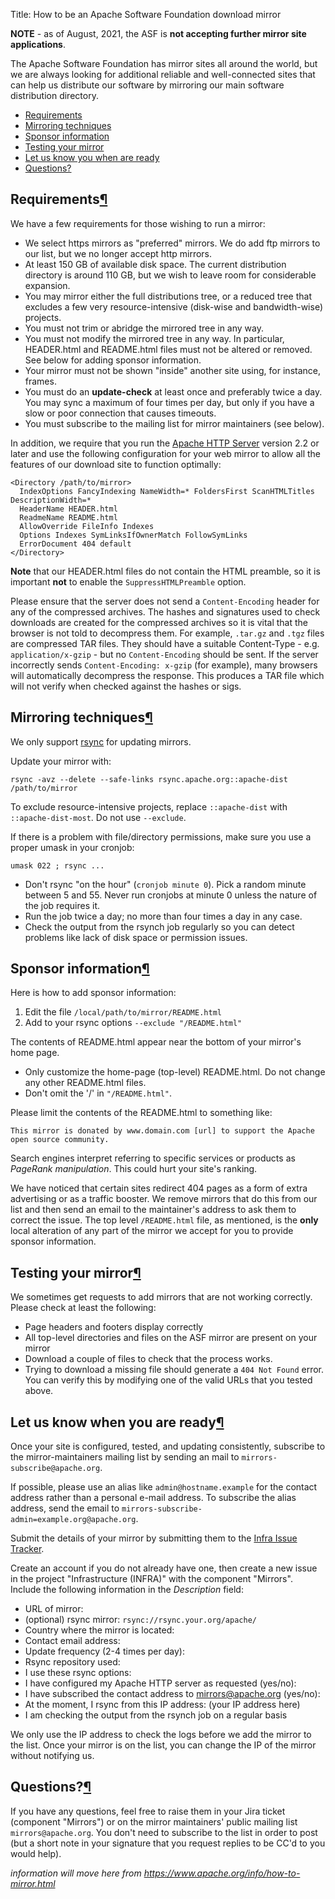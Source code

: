 Title: How to be an Apache Software Foundation download mirror

**NOTE** - as of August, 2021, the ASF is **not accepting further mirror site applications**.

The Apache Software Foundation has mirror sites all around the world, but we are always looking for additional reliable and well-connected sites that can help us distribute our software by mirroring our main software distribution directory.

  - <a href="#requirements">Requirements</a>
  - <a href="#techniques">Mirroring techniques</a>
  - <a href="#sponsorinfo">Sponsor information</a>
  - <a href="#testing">Testing your mirror</a>
  - <a href="#ready">Let us know you when are ready</a>
  - <a href="#questions">Questions?</a>

<h2 id="requirements">Requirements<a class="headerlink" href="#requirements" title="Permanent link">&para;</a></h2>

We have a few requirements for those wishing to run a mirror:

  - We select https mirrors as "preferred" mirrors. We do add ftp mirrors to our list, but we no longer accept http mirrors.
  - At least 150 GB of available disk space. The current distribution directory is around 110 GB, but we wish to leave room for considerable expansion.
  - You may mirror either the full distributions tree, or a reduced tree that excludes a few very resource-intensive (disk-wise and bandwidth-wise) projects.
  - You must not trim or abridge the mirrored tree in any way.
  - You must not modify the mirrored tree in any way. In particular, HEADER.html and README.html files must not be altered or removed. See below for adding sponsor information.
  - Your mirror must not be shown "inside" another site using, for instance, frames. 
  - You must do an **update-check** at least once and preferably twice a day. You may sync a maximum of four times per day, but only if you have a slow or poor connection that causes timeouts.
  - You must subscribe to the mailing list for mirror maintainers (see below).

In addition, we require that you run the <a href="https://httpd.apache.org/" target="_blank">Apache HTTP Server</a> version 2.2 or later and use the following configuration for your web mirror to allow all the features of our download site to function optimally:

```
<Directory /path/to/mirror>
  IndexOptions FancyIndexing NameWidth=* FoldersFirst ScanHTMLTitles DescriptionWidth=*
  HeaderName HEADER.html
  ReadmeName README.html
  AllowOverride FileInfo Indexes
  Options Indexes SymLinksIfOwnerMatch FollowSymLinks
  ErrorDocument 404 default
</Directory>
```

**Note** that our HEADER.html files do not contain the HTML preamble, so it is important **not** to enable the `SuppressHTMLPreamble` option.

Please ensure that the server does not send a `Content-Encoding` header for any of the compressed archives. The hashes and signatures used to check downloads are created for the compressed archives so it is vital that the browser is not told to decompress them. For example, `.tar.gz` and `.tgz` files are compressed TAR files. They should have a suitable Content-Type - e.g. `application/x-gzip` - but no `Content-Encoding` should be sent. If the server incorrectly sends `Content-Encoding: x-gzip` (for example), many browsers will automatically decompress the response. This produces a TAR file which will not verify when checked against the hashes or sigs.

<h2 id="techniques">Mirroring techniques<a class="headerlink" href="#techniques" title="Permanent link">&para;</a></h2>

We only support <a href="https://rsync.samba.org/" target="_blank">rsync</a> for updating mirrors.

Update your mirror with:

```
rsync -avz --delete --safe-links rsync.apache.org::apache-dist /path/to/mirror
```

To exclude resource-intensive projects, replace `::apache-dist` with `::apache-dist-most`. Do not use `--exclude`.

If there is a problem with file/directory permissions, make sure you use a proper umask in your cronjob:

```
umask 022 ; rsync ...
```

  - Don't rsync "on the hour" (`cronjob minute 0`). Pick a random minute between 5 and 55. Never run cronjobs at minute 0 unless the nature of the job requires it.
  - Run the job twice a day; no more than four times a day in any case.
  - Check the output from the rsynch job regularly so you can detect problems like lack of disk space or permission issues.
  
<h2 id="sponsorinfo">Sponsor information<a class="headerlink" href="#sponsorinfo" title="Permanent link">&para;</a></h2>

Here is how to add sponsor information:

  1. Edit the file `/local/path/to/mirror/README.html`
  2. Add to your rsync options `--exclude "/README.html"`

The contents of README.html appear near the bottom of your mirror's home page.

  - Only customize the home-page (top-level) README.html. Do not change any other README.html files. 
  - Don't omit the '/' in `"/README.html"`.

Please limit the contents of the README.html to something like:

```
This mirror is donated by www.domain.com [url] to support the Apache open source community.
```

Search engines interpret referring to specific services or products as _PageRank manipulation_. This could hurt your site's ranking.

We have noticed that certain sites redirect 404 pages as a form of extra advertising or as a traffic booster. We remove mirrors that do this from our list and then send an email to the maintainer's address to ask them to correct the issue. The top level `/README.html` file, as mentioned, is the **only** local alteration of any part of the mirror we accept for you to provide sponsor information.

<h2 id="testing">Testing your mirror<a class="headerlink" href="#testing" title="Permanent link">&para;</a></h2>

We sometimes get requests to add mirrors that are not working correctly. Please check at least the following:

  - Page headers and footers display correctly
  - All top-level directories and files on the ASF mirror are present on your mirror
  - Download a couple of files to check that the process works. 
  - Trying to download a missing file should generate a `404 Not Found` error. You can verify this by modifying one of the valid URLs that you tested above.
  
<h2 id="ready">Let us know when you are ready<a class="headerlink" href="#ready" title="Permanent link">&para;</a></h2>

Once your site is configured, tested, and updating consistently, subscribe to the mirror-maintainers mailing list by sending an mail to `mirrors-subscribe@apache.org`.

If possible, please use an alias like `admin@hostname.example` for the contact address rather than a personal e-mail address. To subscribe the alias address, send the email to `mirrors-subscribe-admin=example.org@apache.org`.

Submit the details of your mirror by submitting them to the <a href="https://issues.apache.org/jira/projects/INFRA" target="_blank">Infra Issue Tracker</a>. 

Create an account if you do not already have one, then create a new issue in the project "Infrastructure (INFRA)" with the component "Mirrors". Include the following information in the _Description_ field:

  - URL of mirror:
  - (optional) rsync mirror: `rsync://rsync.your.org/apache/`
  - Country where the mirror is located:
  - Contact email address:
  - Update frequency (2-4 times per day):
  - Rsync repository used:
  - I use these rsync options:
  - I have configured my Apache HTTP server as requested (yes/no):
  - I have subscribed the contact address to mirrors@apache.org (yes/no):
  - At the moment, I rsync from this IP address: (your IP address here)
  - I am checking the output from the rsynch job on a regular basis

We only use the IP address to check the logs before we add the mirror to the list. Once your mirror is on the list, you can change the IP of the mirror without notifying us.

<h2 id="questions">Questions?<a class="headerlink" href="#questions" title="Permanent link">&para;</a></h2>

If you have any questions, feel free to raise them in your Jira ticket (component "Mirrors") or on the mirror maintainers' public mailing list `mirrors@apache.org`. You don't need to subscribe to the list in order to post (but a short note in your signature that you request replies to be CC'd to you would help).

_information will move here from https://www.apache.org/info/how-to-mirror.html_
